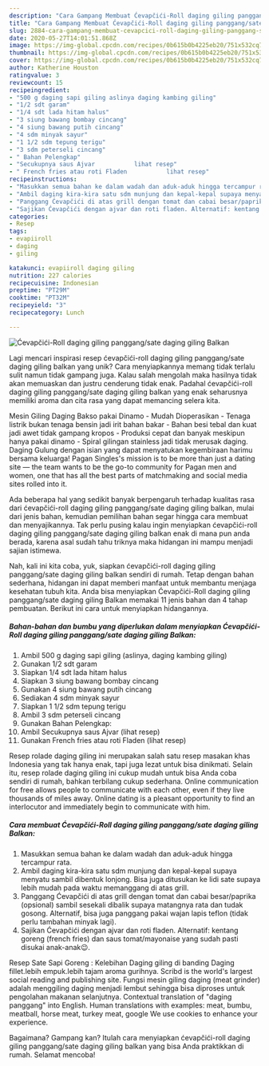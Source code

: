 ```yaml
---
description: "Cara Gampang Membuat Ćevapčići-Roll daging giling panggang/sate daging giling Balkan Anti Gagal"
title: "Cara Gampang Membuat Ćevapčići-Roll daging giling panggang/sate daging giling Balkan Anti Gagal"
slug: 2884-cara-gampang-membuat-cevapcici-roll-daging-giling-panggang-sate-daging-giling-balkan-anti-gagal
date: 2020-05-27T14:01:51.868Z
image: https://img-global.cpcdn.com/recipes/0b615b0b4225eb20/751x532cq70/cevapcici-roll-daging-giling-panggangsate-daging-giling-balkan-foto-resep-utama.jpg
thumbnail: https://img-global.cpcdn.com/recipes/0b615b0b4225eb20/751x532cq70/cevapcici-roll-daging-giling-panggangsate-daging-giling-balkan-foto-resep-utama.jpg
cover: https://img-global.cpcdn.com/recipes/0b615b0b4225eb20/751x532cq70/cevapcici-roll-daging-giling-panggangsate-daging-giling-balkan-foto-resep-utama.jpg
author: Katherine Houston
ratingvalue: 3
reviewcount: 15
recipeingredient:
- "500 g daging sapi giling aslinya daging kambing giling"
- "1/2 sdt garam"
- "1/4 sdt lada hitam halus"
- "3 siung bawang bombay cincang"
- "4 siung bawang putih cincang"
- "4 sdm minyak sayur"
- "1 1/2 sdm tepung terigu"
- "3 sdm peterseli cincang"
- " Bahan Pelengkap"
- "Secukupnya saus Ajvar           lihat resep"
- " French fries atau roti Fladen           lihat resep"
recipeinstructions:
- "Masukkan semua bahan ke dalam wadah dan aduk-aduk hingga tercampur rata."
- "Ambil daging kira-kira satu sdm munjung dan kepal-kepal supaya menyatu sambil dibentuk lonjong. Bisa juga ditusukan ke lidi sate supaya lebih mudah pada waktu memanggang di atas grill."
- "Panggang Ćevapčići di atas grill dengan tomat dan cabai besar/paprika (opsional) sambil sesekali dibalik supaya matangnya rata dan tudak gosong. Alternatif, bisa juga panggang pakai wajan lapis teflon (tidak perlu tambahan minyak lagi)."
- "Sajikan Ćevapčići dengan ajvar dan roti fladen. Alternatif: kentang goreng (french fries) dan saus tomat/mayonaise yang sudah pasti disukai anak-anak😉."
categories:
- Resep
tags:
- evapiiroll
- daging
- giling

katakunci: evapiiroll daging giling 
nutrition: 227 calories
recipecuisine: Indonesian
preptime: "PT29M"
cooktime: "PT32M"
recipeyield: "3"
recipecategory: Lunch

---
```



![Ćevapčići-Roll daging giling panggang/sate daging giling Balkan](https://img-global.cpcdn.com/recipes/0b615b0b4225eb20/751x532cq70/cevapcici-roll-daging-giling-panggangsate-daging-giling-balkan-foto-resep-utama.jpg)

Lagi mencari inspirasi resep ćevapčići-roll daging giling panggang/sate daging giling balkan yang unik? Cara menyiapkannya memang tidak terlalu sulit namun tidak gampang juga. Kalau salah mengolah maka hasilnya tidak akan memuaskan dan justru cenderung tidak enak. Padahal ćevapčići-roll daging giling panggang/sate daging giling balkan yang enak seharusnya memiliki aroma dan cita rasa yang dapat memancing selera kita.

Mesin Giling Daging Bakso pakai Dinamo - Mudah Dioperasikan - Tenaga listrik bukan tenaga bensin jadi irit bahan bakar - Bahan besi tebal dan kuat jadi awet tidak gampang kropos - Produksi cepat dan banyak meskipun hanya pakai dinamo - Spiral gilingan stainless jadi tidak merusak daging. Daging Gulung dengan isian yang dapat menyatukan kegembiraan harimu bersama keluarga! Pagan Singles&#39;s mission is to be more than just a dating site — the team wants to be the go-to community for Pagan men and women, one that has all the best parts of matchmaking and social media sites rolled into it.

Ada beberapa hal yang sedikit banyak berpengaruh terhadap kualitas rasa dari ćevapčići-roll daging giling panggang/sate daging giling balkan, mulai dari jenis bahan, kemudian pemilihan bahan segar hingga cara membuat dan menyajikannya. Tak perlu pusing kalau ingin menyiapkan ćevapčići-roll daging giling panggang/sate daging giling balkan enak di mana pun anda berada, karena asal sudah tahu triknya maka hidangan ini mampu menjadi sajian istimewa.


Nah, kali ini kita coba, yuk, siapkan ćevapčići-roll daging giling panggang/sate daging giling balkan sendiri di rumah. Tetap dengan bahan sederhana, hidangan ini dapat memberi manfaat untuk membantu menjaga kesehatan tubuh kita. Anda bisa menyiapkan Ćevapčići-Roll daging giling panggang/sate daging giling Balkan memakai 11 jenis bahan dan 4 tahap pembuatan. Berikut ini cara untuk menyiapkan hidangannya.

<!--inarticleads1-->

##### Bahan-bahan dan bumbu yang diperlukan dalam menyiapkan Ćevapčići-Roll daging giling panggang/sate daging giling Balkan:

1. Ambil 500 g daging sapi giling (aslinya, daging kambing giling)
1. Gunakan 1/2 sdt garam
1. Siapkan 1/4 sdt lada hitam halus
1. Siapkan 3 siung bawang bombay cincang
1. Gunakan 4 siung bawang putih cincang
1. Sediakan 4 sdm minyak sayur
1. Siapkan 1 1/2 sdm tepung terigu
1. Ambil 3 sdm peterseli cincang
1. Gunakan  Bahan Pelengkap:
1. Ambil Secukupnya saus Ajvar           (lihat resep)
1. Gunakan  French fries atau roti Fladen           (lihat resep)


Resep rolade daging giling ini merupakan salah satu resep masakan khas Indonesia yang tak hanya enak, tapi juga lezat untuk bisa dinikmati. Selain itu, resep rolade daging giling ini cukup mudah untuk bisa Anda coba sendiri di rumah, bahkan terbilang cukup sederhana. Online communication for free allows people to communicate with each other, even if they live thousands of miles away. Online dating is a pleasant opportunity to find an interlocutor and immediately begin to communicate with him. 

<!--inarticleads2-->

##### Cara membuat Ćevapčići-Roll daging giling panggang/sate daging giling Balkan:

1. Masukkan semua bahan ke dalam wadah dan aduk-aduk hingga tercampur rata.
1. Ambil daging kira-kira satu sdm munjung dan kepal-kepal supaya menyatu sambil dibentuk lonjong. Bisa juga ditusukan ke lidi sate supaya lebih mudah pada waktu memanggang di atas grill.
1. Panggang Ćevapčići di atas grill dengan tomat dan cabai besar/paprika (opsional) sambil sesekali dibalik supaya matangnya rata dan tudak gosong. Alternatif, bisa juga panggang pakai wajan lapis teflon (tidak perlu tambahan minyak lagi).
1. Sajikan Ćevapčići dengan ajvar dan roti fladen. Alternatif: kentang goreng (french fries) dan saus tomat/mayonaise yang sudah pasti disukai anak-anak😉.


Resep Sate Sapi Goreng : Kelebihan Daging giling di banding Daging fillet.lebih empuk.lebih tajam aroma gurihnya. Scribd is the world&#39;s largest social reading and publishing site. Fungsi mesin giling daging (meat grinder) adalah menggiling daging menjadi lembut sehingga bisa diproses untuk pengolahan makanan selanjutnya. Contextual translation of &#34;daging panggang&#34; into English. Human translations with examples: meat, bumbu, meatball, horse meat, turkey meat, google We use cookies to enhance your experience. 

Bagaimana? Gampang kan? Itulah cara menyiapkan ćevapčići-roll daging giling panggang/sate daging giling balkan yang bisa Anda praktikkan di rumah. Selamat mencoba!
